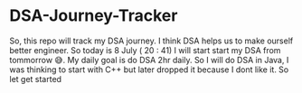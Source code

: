 # DSA-Journey-Tracker

So, this repo will track my DSA journey. I think DSA helps us to make ourself better engineer. So today is 8 July ( 20 : 41) I will start start my DSA from tommorrow 😅. 
My daily goal is do DSA 2hr daily. So I will do DSA in Java, I was thinking to start with C++ but later dropped it because I dont like it. So let get started 
